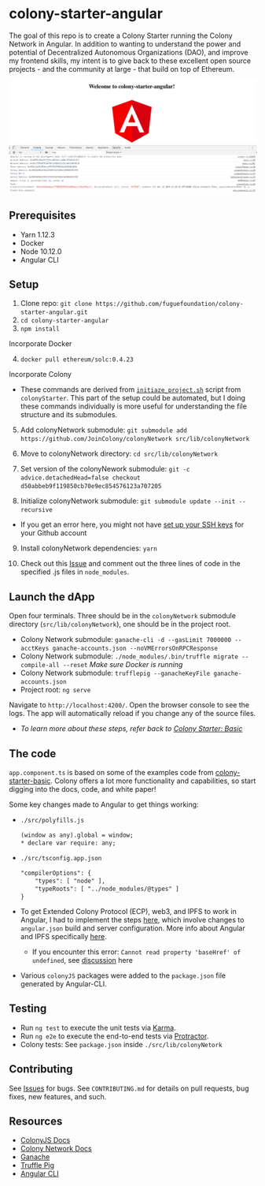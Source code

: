 # colony-starter-angular

The goal of this repo is to create a Colony Starter running the Colony Network in Angular. In addition to wanting to understand the power and potential of Decentralized Autonomous Organizations (DAO), and improve my frontend skills, my intent is to give back to these excellent open source projects - and the community at large - that build on top of Ethereum.

![colony-starter-angular](https://github.com/fuguefoundation/colony-starter-angular/blob/master/src/assets/screenshot.png)

## Prerequisites
* Yarn 1.12.3
* Docker
* Node 10.12.0
* Angular CLI

## Setup

1. Clone repo: `git clone https://github.com/fuguefoundation/colony-starter-angular.git`
2. `cd colony-starter-angular`
3. `npm install`

Incorporate Docker

4. `docker pull ethereum/solc:0.4.23`

Incorporate Colony

* These commands are derived from [`initiaze_project.sh`](https://github.com/JoinColony/colonyStarter/blob/master/packages/colony-starter-basic/scripts/initialize_project.sh) script from `colonyStarter`. This part of the setup could be automated, but I doing these commands individually is more useful for understanding the file structure and its submodules.

5. Add colonyNetwork submodule: `git submodule add https://github.com/JoinColony/colonyNetwork src/lib/colonyNetwork`

6. Move to colonyNetwork directory: `cd src/lib/colonyNetwork`

7. Set version of the colonyNework submodule: `git -c advice.detachedHead=false checkout d50abbeb9f119850cb70e9ec854576123a707205`

8. Initialize colonyNetwork submodule: `git submodule update --init --recursive`
* If you get an error here, you might not have [set up your SSH keys](https://help.github.com/articles/connecting-to-github-with-ssh/) for your Github account

9. Install colonyNetwork dependencies: `yarn`

10. Check out this [Issue](https://github.com/fuguefoundation/colony-starter-angular/issues/1) and comment out the three lines of code in the specified .js files in `node_modules`.

## Launch the dApp

Open four terminals. Three should be in the `colonyNetwork` submodule directory (`src/lib/colonyNetwork`), one should be in the project root.

* Colony Network submodule: `ganache-cli -d --gasLimit 7000000 --acctKeys ganache-accounts.json --noVMErrorsOnRPCResponse`
* Colony Network submodule: `./node_modules/.bin/truffle migrate --compile-all --reset` *Make sure Docker is running*
* Colony Network submodule: `trufflepig --ganacheKeyFile ganache-accounts.json`
* Project root: `ng serve`

Navigate to `http://localhost:4200/`. Open the browser console to see the logs. The app will automatically reload if you change any of the source files.

* *To learn more about these steps, refer back to [Colony Starter: Basic](https://github.com/JoinColony/colonyStarter/tree/master/packages/colony-starter-basic)*

## The code

`app.component.ts` is based on some of the examples code from [colony-starter-basic](https://github.com/JoinColony/colonyStarter/tree/master/packages/colony-starter-basic). Colony offers a lot more functionality and capabilities, so start digging into the docs, code, and white paper!

Some key changes made to Angular to get things working:
* `./src/polyfills.js`
    ```
    (window as any).global = window;
    * declare var require: any;
    ```
* `./src/tsconfig.app.json`
    ```
    "compilerOptions": {
        "types": [ "node" ],
        "typeRoots": [ "../node_modules/@types" ]    
    }
    ```
* To get Extended Colony Protocol (ECP), web3, and IPFS to work in Angular, I had to implement the steps [here](https://medium.com/@GrandSchtroumpf/angular-cli-and-web3-e5cb90885741), which involve changes to `angular.json` build and server configuration. More info about Angular and IPFS specifically [here](https://medium.com/@GrandSchtroumpf/ipfs-and-angular-6-6165e6fd6e5d).
    * If you encounter this error: `Cannot read property 'baseHref' of undefined`, see [discussion](https://github.com/angular/angular-cli/issues/10447) here

* Various `colonyJS` packages were added to the `package.json` file generated by Angular-CLI.

## Testing

* Run `ng test` to execute the unit tests via [Karma](https://karma-runner.github.io).
* Run `ng e2e` to execute the end-to-end tests via [Protractor](http://www.protractortest.org/).
* Colony tests: See `package.json` inside `./src/lib/colonyNetork`

## Contributing

See [Issues](https://github.com/fuguefoundation/ng-colony/issues) for bugs. See `CONTRIBUTING.md` for details on pull requests, bug fixes, new features, and such.

## Resources

* [ColonyJS Docs](https://docs.colony.io/colonyjs/docs-overview)
* [Colony Network Docs](https://docs.colony.io/colonynetwork/docs-get-started/)
* [Ganache](https://github.com/trufflesuite/ganache-cli)
* [Truffle Pig](https://github.com/JoinColony/trufflepig)
* [Angular CLI](https://github.com/angular/angular-cli)